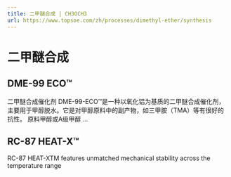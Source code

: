 ```yaml
---
title: 二甲醚合成 | CH3OCH3
url: https://www.topsoe.com/zh/processes/dimethyl-ether/synthesis
---
```


# 二甲醚合成

## DME-99 ECO™

二甲醚合成催化剂 DME-99-ECO™是一种以氧化铝为基质的二甲醚合成催化剂，主要用于甲醇脱水。它是对甲醇原料中的副产物，如三甲胺（TMA）等有很好的抗性。 原料甲醇或A级甲醇 ...

## RC-87 HEAT-X™

RC-87 HEAT-XTM features unmatched mechanical stability across the temperature range